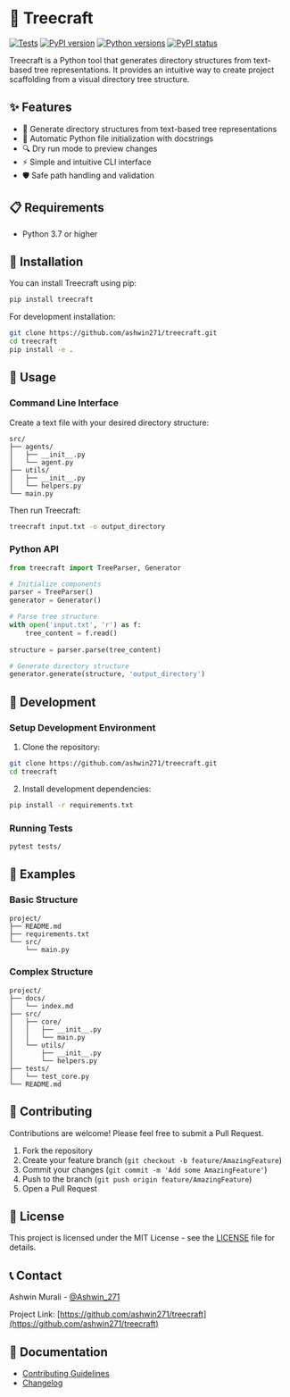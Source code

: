 # 🌳 Treecraft

[![Tests](https://github.com/ashwin271/treecraft/actions/workflows/tests.yml/badge.svg)](https://github.com/ashwin271/treecraft/actions/workflows/tests.yml)
[![PyPI version](https://badge.fury.io/py/treecraft.svg)](https://badge.fury.io/py/treecraft)
[![Python versions](https://img.shields.io/pypi/pyversions/treecraft.svg)](https://pypi.org/project/treecraft)
[![PyPI status](https://img.shields.io/pypi/status/treecraft.svg)](https://pypi.org/project/treecraft/)

Treecraft is a Python tool that generates directory structures from text-based tree representations. It provides an intuitive way to create project scaffolding from a visual directory tree structure.

## ✨ Features

- 📁 Generate directory structures from text-based tree representations
- 🐍 Automatic Python file initialization with docstrings
- 🔍 Dry run mode to preview changes
- ⚡ Simple and intuitive CLI interface
- 🛡️ Safe path handling and validation

## 📋 Requirements

- Python 3.7 or higher

## 🚀 Installation

You can install Treecraft using pip:

```bash
pip install treecraft
```

For development installation:

```bash
git clone https://github.com/ashwin271/treecraft.git
cd treecraft
pip install -e .
```

## 📖 Usage

### Command Line Interface

Create a text file with your desired directory structure:

```
src/
├── agents/
│   ├── __init__.py
│   └── agent.py
├── utils/
│   ├── __init__.py
│   └── helpers.py
└── main.py
```

Then run Treecraft:

```bash
treecraft input.txt -o output_directory
```

### Python API

```python
from treecraft import TreeParser, Generator

# Initialize components
parser = TreeParser()
generator = Generator()

# Parse tree structure
with open('input.txt', 'r') as f:
    tree_content = f.read()
    
structure = parser.parse(tree_content)

# Generate directory structure
generator.generate(structure, 'output_directory')
```

## 🔧 Development

### Setup Development Environment

1. Clone the repository:
```bash
git clone https://github.com/ashwin271/treecraft.git
cd treecraft
```

2. Install development dependencies:
```bash
pip install -r requirements.txt
```

### Running Tests

```bash
pytest tests/
```

## 📝 Examples

### Basic Structure

```
project/
├── README.md
├── requirements.txt
└── src/
    └── main.py
```

### Complex Structure

```
project/
├── docs/
│   └── index.md
├── src/
│   ├── core/
│   │   ├── __init__.py
│   │   └── main.py
│   └── utils/
│       ├── __init__.py
│       └── helpers.py
├── tests/
│   └── test_core.py
└── README.md
```

## 🤝 Contributing

Contributions are welcome! Please feel free to submit a Pull Request.

1. Fork the repository
2. Create your feature branch (`git checkout -b feature/AmazingFeature`)
3. Commit your changes (`git commit -m 'Add some AmazingFeature'`)
4. Push to the branch (`git push origin feature/AmazingFeature`)
5. Open a Pull Request

## 📄 License

This project is licensed under the MIT License - see the [LICENSE](LICENSE) file for details.

## 📞 Contact

Ashwin Murali - [@Ashwin_271](https://twitter.com/Ashwin_271)

Project Link: [https://github.com/ashwin271/treecraft](https://github.com/ashwin271/treecraft)

## 📝 Documentation

- [Contributing Guidelines](CONTRIBUTING.md)
- [Changelog](CHANGELOG.md)